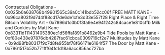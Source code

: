 Contractual Obligations - 0x025b0a638768b49901565c39a0c141bdb52cc06f
FREE MATT KANE - 0x96ca803f9d7d4f88cd17de6de1cfe3d33e557f28
Right Place & Right Time Bitcoin Volatility Art - 0x7896d1c0b0f3fa9e4e941242c84cace1e810cffb
Milk and Cookies by Matt Kane - 0x83311d111431405380ec1d56ffa1891b8462e9b4
Tide Pools by Matt Kane - 0xf80e438e97876db4287fac61cbca0309719cf2e7
Multitudes by Matt Kane - 0x9d98fb80317f9c7d8fe955bf78f66171e6164f57
The Door by Matt Kane - 0x7861517b52b771fff64fc1d18a6acc856ac727ba
